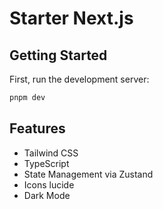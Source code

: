 # Starter Next.js

## Getting Started

First, run the development server:

```bash
pnpm dev
```

## Features
- Tailwind CSS
- TypeScript
- State Management via Zustand
- Icons lucide
- Dark Mode
